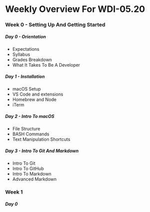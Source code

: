 # Weekly Overview For WDI-05.20

### Week 0 - Setting Up And Getting Started

##### Day 0 - Orientation

* Expectations
* Syllabus
* Grades Breakdown
* What It Takes To Be A Developer


##### Day 1 - Installation

* macOS Setup
* VS Code and extensions
* Homebrew and Node
* iTerm


##### Day 2 - Intro To macOS

* File Structure
* BASH Commands
* Text Manipulation Shortcuts


##### Day 3 - Intro To Git And Markdown

* Intro To Git
* Intro To GitHub
* Intro To Markdown
* Advanced Markdown


### Week 1

##### Day 0
